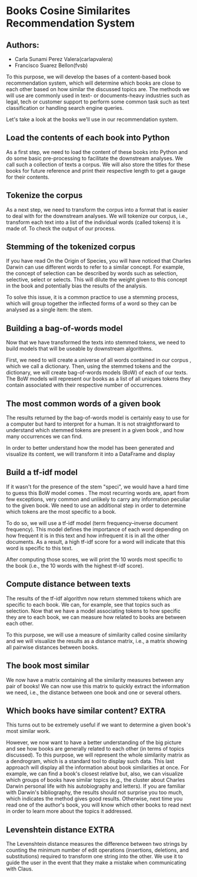 # Books Cosine Similarites Recommendation System

## Authors:
- Carla Sunami Perez Valera(carlapvalera)
- Francisco Suarez Bellon(fvsb)

To this purpose, we will develop the bases of a content-based book recommendation system, which will determine which books are close to each other based on how similar the discussed topics are. The methods we will use are commonly used in text- or documents-heavy industries such as legal, tech or customer support to perform some common task such as text classification or handling search engine queries.

Let's take a look at the books we'll use in our recommendation system.

## Load the contents of each book into Python
As a first step, we need to load the content of these books into Python and do some basic pre-processing to facilitate the downstream analyses. We call such a collection of texts a corpus. We will also store the titles for these books for future reference and print their respective length to get a gauge for their contents.


## Tokenize the corpus
As a next step, we need to transform the corpus into a format that is easier to deal with for the downstream analyses. We will tokenize our corpus, i.e., transform each text into a list of the individual words (called tokens) it is made of. To check the output of our process.


## Stemming of the tokenized corpus
If you have read On the Origin of Species, you will have noticed that Charles Darwin can use different words to refer to a similar concept. For example, the concept of selection can be described by words such as selection, selective, select or selects. This will dilute the weight given to this concept in the book and potentially bias the results of the analysis.

To solve this issue, it is a common practice to use a stemming process, which will group together the inflected forms of a word so they can be analysed as a single item: the stem. 


## Building a bag-of-words model
Now that we have transformed the texts into stemmed tokens, we need to build models that will be useable by downstream algorithms.

First, we need to will create a universe of all words contained in our corpus , which we call a dictionary. Then, using the stemmed tokens and the dictionary, we will create bag-of-words models (BoW) of each of our texts. The BoW models will represent our books as a list of all uniques tokens they contain associated with their respective number of occurrences.


## The most common words of a given book
The results returned by the bag-of-words model is certainly easy to use for a computer but hard to interpret for a human. It is not straightforward to understand which stemmed tokens are present in a given book , and how many occurrences we can find.

In order to better understand how the model has been generated and visualize its content, we will transform it into a DataFrame and display 


## Build a tf-idf model
If it wasn't for the presence of the stem "speci", we would have a hard time to guess this BoW model comes . The most recurring words are, apart from few exceptions, very common and unlikely to carry any information peculiar to the given book. We need to use an additional step in order to determine which tokens are the most specific to a book.

To do so, we will use a tf-idf model (term frequency–inverse document frequency). This model defines the importance of each word depending on how frequent it is in this text and how infrequent it is in all the other documents. As a result, a high tf-idf score for a word will indicate that this word is specific to this text.

After computing those scores, we will print the 10 words most specific to the book (i.e., the 10 words with the highest tf-idf score).


## Compute distance between texts
The results of the tf-idf algorithm now return stemmed tokens which are specific to each book. We can, for example, see that topics such as selection. Now that we have a model associating tokens to how specific they are to each book, we can measure how related to books are between each other.

To this purpose, we will use a measure of similarity called cosine similarity and we will visualize the results as a distance matrix, i.e., a matrix showing all pairwise distances between  books.


## The book most similar 
We now have a matrix containing all the similarity measures between any pair of books! We can now use this matrix to quickly extract the information we need, i.e., the distance between one book and one or several others.


## Which books have similar content? EXTRA
This turns out to be extremely useful if we want to determine a given book's most similar work. 

However, we now want to have a better understanding of the big picture and see how  books are generally related to each other (in terms of topics discussed). To this purpose, we will represent the whole similarity matrix as a dendrogram, which is a standard tool to display such data. This last approach will display all the information about book similarities at once. For example, we can find a book's closest relative but, also, we can visualize which groups of books have similar topics (e.g., the cluster about Charles Darwin personal life with his autobiography and letters). If you are familiar with Darwin's bibliography, the results should not surprise you too much, which indicates the method gives good results. Otherwise, next time you read one of the author's book, you will know which other books to read next in order to learn more about the topics it addressed.



## Levenshtein distance EXTRA
The Levenshtein distance measures the difference between two strings by counting the minimum number of edit operations (insertions, deletions, and substitutions) required to transform one string into the other.
We use it to guide the user in the event that they make a mistake when communicating with Claus.
